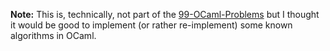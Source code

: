

**Note:** This is, technically, not part of the [99-OCaml-Problems](https://ocaml.org/problems) but I thought it would be good to implement (or rather re-implement) some known algorithms in OCaml.

